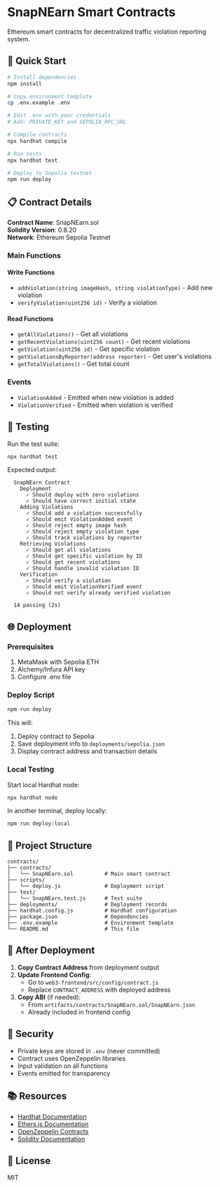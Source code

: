 # SnapNEarn Smart Contracts

Ethereum smart contracts for decentralized traffic violation reporting system.

## 🚀 Quick Start

```bash
# Install dependencies
npm install

# Copy environment template
cp .env.example .env

# Edit .env with your credentials
# Add: PRIVATE_KEY and SEPOLIA_RPC_URL

# Compile contracts
npx hardhat compile

# Run tests
npx hardhat test

# Deploy to Sepolia testnet
npm run deploy
```

## 📋 Contract Details

**Contract Name**: SnapNEarn.sol  
**Solidity Version**: 0.8.20  
**Network**: Ethereum Sepolia Testnet  

### Main Functions

#### Write Functions
- `addViolation(string imageHash, string violationType)` - Add new violation
- `verifyViolation(uint256 id)` - Verify a violation

#### Read Functions  
- `getAllViolations()` - Get all violations
- `getRecentViolations(uint256 count)` - Get recent violations
- `getViolation(uint256 id)` - Get specific violation
- `getViolationsByReporter(address reporter)` - Get user's violations
- `getTotalViolations()` - Get total count

### Events
- `ViolationAdded` - Emitted when new violation is added
- `ViolationVerified` - Emitted when violation is verified

## 🧪 Testing

Run the test suite:
```bash
npx hardhat test
```

Expected output:
```
  SnapNEarn Contract
    Deployment
      ✓ Should deploy with zero violations
      ✓ Should have correct initial state
    Adding Violations
      ✓ Should add a violation successfully
      ✓ Should emit ViolationAdded event
      ✓ Should reject empty image hash
      ✓ Should reject empty violation type
      ✓ Should track violations by reporter
    Retrieving Violations
      ✓ Should get all violations
      ✓ Should get specific violation by ID
      ✓ Should get recent violations
      ✓ Should handle invalid violation ID
    Verification
      ✓ Should verify a violation
      ✓ Should emit ViolationVerified event
      ✓ Should not verify already verified violation

  14 passing (2s)
```

## 🌐 Deployment

### Prerequisites
1. MetaMask with Sepolia ETH
2. Alchemy/Infura API key
3. Configure .env file

### Deploy Script

```bash
npm run deploy
```

This will:
1. Deploy contract to Sepolia
2. Save deployment info to `deployments/sepolia.json`
3. Display contract address and transaction details

### Local Testing

Start local Hardhat node:
```bash
npx hardhat node
```

In another terminal, deploy locally:
```bash
npm run deploy:local
```

## 📁 Project Structure

```
contracts/
├── contracts/
│   └── SnapNEarn.sol          # Main smart contract
├── scripts/
│   └── deploy.js              # Deployment script
├── test/
│   └── SnapNEarn.test.js      # Test suite
├── deployments/               # Deployment records
├── hardhat.config.js          # Hardhat configuration
├── package.json               # Dependencies
├── .env.example               # Environment template
└── README.md                  # This file
```

## 🔗 After Deployment

1. **Copy Contract Address** from deployment output
2. **Update Frontend Config**:
   - Go to `web3-frontend/src/config/contract.js`
   - Replace `CONTRACT_ADDRESS` with deployed address
3. **Copy ABI** (if needed):
   - From `artifacts/contracts/SnapNEarn.sol/SnapNEarn.json`
   - Already included in frontend config

## 🔐 Security

- Private keys are stored in `.env` (never committed)
- Contract uses OpenZeppelin libraries
- Input validation on all functions
- Events emitted for transparency

## 📚 Resources

- [Hardhat Documentation](https://hardhat.org/)
- [Ethers.js Documentation](https://docs.ethers.org/)
- [OpenZeppelin Contracts](https://docs.openzeppelin.com/contracts/)
- [Solidity Documentation](https://docs.soliditylang.org/)

## 📄 License

MIT
